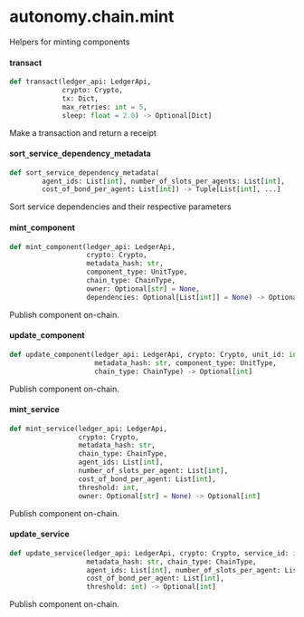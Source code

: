 <a id="autonomy.chain.mint"></a>

# autonomy.chain.mint

Helpers for minting components

<a id="autonomy.chain.mint.transact"></a>

#### transact

```python
def transact(ledger_api: LedgerApi,
             crypto: Crypto,
             tx: Dict,
             max_retries: int = 5,
             sleep: float = 2.0) -> Optional[Dict]
```

Make a transaction and return a receipt

<a id="autonomy.chain.mint.sort_service_dependency_metadata"></a>

#### sort`_`service`_`dependency`_`metadata

```python
def sort_service_dependency_metadata(
        agent_ids: List[int], number_of_slots_per_agents: List[int],
        cost_of_bond_per_agent: List[int]) -> Tuple[List[int], ...]
```

Sort service dependencies and their respective parameters

<a id="autonomy.chain.mint.mint_component"></a>

#### mint`_`component

```python
def mint_component(ledger_api: LedgerApi,
                   crypto: Crypto,
                   metadata_hash: str,
                   component_type: UnitType,
                   chain_type: ChainType,
                   owner: Optional[str] = None,
                   dependencies: Optional[List[int]] = None) -> Optional[int]
```

Publish component on-chain.

<a id="autonomy.chain.mint.update_component"></a>

#### update`_`component

```python
def update_component(ledger_api: LedgerApi, crypto: Crypto, unit_id: int,
                     metadata_hash: str, component_type: UnitType,
                     chain_type: ChainType) -> Optional[int]
```

Publish component on-chain.

<a id="autonomy.chain.mint.mint_service"></a>

#### mint`_`service

```python
def mint_service(ledger_api: LedgerApi,
                 crypto: Crypto,
                 metadata_hash: str,
                 chain_type: ChainType,
                 agent_ids: List[int],
                 number_of_slots_per_agent: List[int],
                 cost_of_bond_per_agent: List[int],
                 threshold: int,
                 owner: Optional[str] = None) -> Optional[int]
```

Publish component on-chain.

<a id="autonomy.chain.mint.update_service"></a>

#### update`_`service

```python
def update_service(ledger_api: LedgerApi, crypto: Crypto, service_id: int,
                   metadata_hash: str, chain_type: ChainType,
                   agent_ids: List[int], number_of_slots_per_agent: List[int],
                   cost_of_bond_per_agent: List[int],
                   threshold: int) -> Optional[int]
```

Publish component on-chain.

